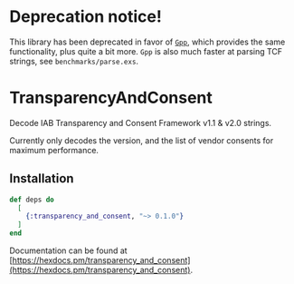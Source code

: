 # Deprecation notice!

This library has been deprecated in favor of [`Gpp`](https://github.com/AdaptMX/gpp), which provides the same functionality, plus quite a bit more.
`Gpp` is also much faster at parsing TCF strings, see `benchmarks/parse.exs`.

# TransparencyAndConsent

Decode IAB Transparency and Consent Framework v1.1 & v2.0 strings.

Currently only decodes the version, and the list of vendor consents for maximum performance.

## Installation

```elixir
def deps do
  [
    {:transparency_and_consent, "~> 0.1.0"}
  ]
end
```

Documentation can be found at [https://hexdocs.pm/transparency_and_consent](https://hexdocs.pm/transparency_and_consent).
